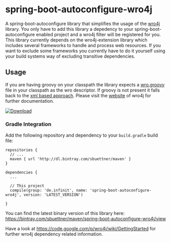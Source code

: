 # spring-boot-autoconfigure-wro4j
A spring-boot-autoconfigure library that simplifies the usage of the [wro4j](https://code.google.com/p/wro4j/) library. You only have to add this library a depedency to your spring-boot-autoconfigure enabled project and a wro4j filter will be registered for you. This library currently depends on the wro4j-extension library which includes several frameworks to handle and process web resources. If you want to exclude some frameworks you currently have to do it yourself using your build systems way of excluding transitive dependencies.

## Usage
If you are having groovy on your classpath the library expects a [wro.groovy](https://code.google.com/p/wro4j/wiki/GroovyWroModel) file in your classpath as the wro descriptor. If groovy is not present it falls back to the [xml based approach](https://code.google.com/p/wro4j/wiki/WroFileFormat). Please visit the [website](https://code.google.com/p/wro4j/) of wro4j for further documentation.

[ ![Download](https://api.bintray.com/packages/sbuettner/maven/spring-boot-autoconfigure-wro4j/images/download.png) ](https://bintray.com/sbuettner/maven/spring-boot-autoconfigure-wro4j/_latestVersion)

### Gradle Integration
Add the following repository and dependency to your ``build.gradle`` build file:

```
repositories {
  // ...
  maven { url 'http://dl.bintray.com/sbuettner/maven' }
}

dependencies {
  ...
  
  // This project
  compile(group: 'de.infinit', name: 'spring-boot-autoconfigure-wro4j', version: 'LATEST_VERSION')
  
}
```
You can find the latest binary version of this library here: https://bintray.com/sbuettner/maven/spring-boot-autoconfigure-wro4j/view

Have a look at https://code.google.com/p/wro4j/wiki/GettingStarted for further wro4j dependency related information.
